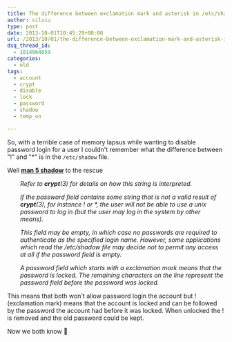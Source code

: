 ```yaml
---
title: The difference between exclamation mark and asterisk in /etc/shadow
author: silviu
type: post
date: 2013-10-01T10:45:29+00:00
url: /2013/10/01/the-difference-between-exclamation-mark-and-asterisk-in-etcshadow/
dsq_thread_id:
  - 1814064859
categories:
  - old
tags:
  - account
  - crypt
  - disable
  - lock
  - password
  - shadow
  - temp_on

---
```

So, with a terrible case of memory lapsus while wanting to disable password login for a user I couldn't remember what the difference between "!" and "*" is in the `/etc/shadow` file.

Well <a href="http://manpages.sgvulcan.com/shadow.5.php"><strong>man 5 shadow</strong></a> to the rescue

<p style="padding-left: 30px">
  <em>Refer to <b>crypt</b>(3) for details on how this string is interpreted.</em>
</p>

<p style="padding-left: 30px">
  <em>If the password field contains some string that is not a valid result of <b>crypt</b>(3), for instance ! or *, the user will not be able to use a unix password to log in (but the user may log in the system by other means).</em>
</p>

<p style="padding-left: 30px">
  <em>This field may be empty, in which case no passwords are required to authenticate as the specified login name. However, some applications which read the /etc/shadow file may decide not to permit any access at all if the password field is empty.</em>
</p>

<p style="padding-left: 30px">
  <em>A password field which starts with a exclamation mark means that the password is locked. The remaining characters on the line represent the password field before the password was locked.</em>
</p>

This means that both won't allow password login the account but ! (exclamation mark) means that the account is locked and can be followed by the password the account had before it was locked. When unlocked the ! is removed and the old password could be kept.

Now we both know 🙂